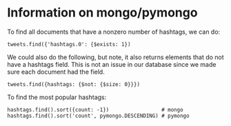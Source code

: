 Information on mongo/pymongo
============================

To find all documents that have a nonzero number of hashtags,
we can do:

    tweets.find({'hashtags.0': {$exists: 1})

We could also do the following, but note, it also returns elements that 
do not have a hashtags field. This is not an issue in our database since
we made sure each document had the field.

    tweets.find({hashtags: {$not: {$size: 0}}})




To find the most popular hashtags:

    hashtags.find().sort({count: -1})                 # mongo
    hashtags.find().sort('count', pymongo.DESCENDING) # pymongo




